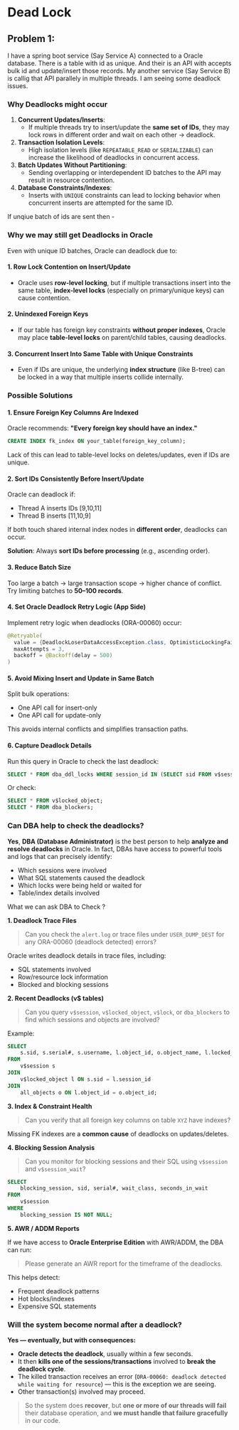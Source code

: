 # Dead Lock

## Problem 1:

I have a spring boot service (Say Service A) connected to a Oracle database. There is a table with id as unique. And their is an API with accepts bulk id and update/insert those records. My another service (Say Service B) is callig that API parallely in multiple threads. I am seeing some deadlock issues.

### **Why Deadlocks might occur**

1. **Concurrent Updates/Inserts**:
   * If multiple threads try to insert/update the **same set of IDs**, they may lock rows in different order and wait on each other → deadlock.
2. **Transaction Isolation Levels**:
   * High isolation levels (like `REPEATABLE_READ` or `SERIALIZABLE`) can increase the likelihood of deadlocks in concurrent access.
3. **Batch Updates Without Partitioning**:
   * Sending overlapping or interdependent ID batches to the API may result in resource contention.
4. **Database Constraints/Indexes**:
   * Inserts with `UNIQUE` constraints can lead to locking behavior when concurrent inserts are attempted for the same ID.

If unqiue batch of ids are sent then -

### **Why we may still get Deadlocks in Oracle**

Even with unique ID batches, Oracle can deadlock due to:

#### 1. **Row Lock Contention on Insert/Update**

* Oracle uses **row-level locking**, but if multiple transactions insert into the same table, **index-level locks** (especially on primary/unique keys) can cause contention.

#### 2. **Unindexed Foreign Keys**

* If our table has foreign key constraints **without proper indexes**, Oracle may place **table-level locks** on parent/child tables, causing deadlocks.

#### 3. **Concurrent Insert Into Same Table with Unique Constraints**

* Even if IDs are unique, the underlying **index structure** (like B-tree) can be locked in a way that multiple inserts collide internally.

### **Possible Solutions**

#### 1. **Ensure Foreign Key Columns Are Indexed**

Oracle recommends: **"Every foreign key should have an index."**

```sql
CREATE INDEX fk_index ON your_table(foreign_key_column);
```

Lack of this can lead to table-level locks on deletes/updates, even if IDs are unique.

#### 2. **Sort IDs Consistently Before Insert/Update**

Oracle can deadlock if:

* Thread A inserts IDs \[9,10,11]
* Thread B inserts \[11,10,9]

If both touch shared internal index nodes in **different order**, deadlocks can occur.

**Solution**: Always **sort IDs before processing** (e.g., ascending order).

#### 3. **Reduce Batch Size**

Too large a batch → large transaction scope → higher chance of conflict.\
Try limiting batches to **50–100 records**.

#### 4. **Set Oracle Deadlock Retry Logic (App Side)**

Implement retry logic when deadlocks (ORA-00060) occur:

```java
@Retryable(
  value = {DeadlockLoserDataAccessException.class, OptimisticLockingFailureException.class},
  maxAttempts = 3,
  backoff = @Backoff(delay = 500)
)
```

#### 5. **Avoid Mixing Insert and Update in Same Batch**

Split bulk operations:

* One API call for insert-only
* One API call for update-only

This avoids internal conflicts and simplifies transaction paths.

#### 6. **Capture Deadlock Details**

Run this query in Oracle to check the last deadlock:

```sql
SELECT * FROM dba_ddl_locks WHERE session_id IN (SELECT sid FROM v$session WHERE blocking_session IS NOT NULL);
```

Or check:

```sql
SELECT * FROM v$locked_object;
SELECT * FROM dba_blockers;
```

### Can DBA help to check the deadlocks?

**Yes**, **DBA (Database Administrator)** is the best person to help **analyze and resolve deadlocks** in Oracle. In fact, DBAs have access to powerful tools and logs that can precisely identify:

* Which sessions were involved
* What SQL statements caused the deadlock
* Which locks were being held or waited for
* Table/index details involved

What we can ask DBA to Check ?

**1. Deadlock Trace Files**

> Can you check the `alert.log` or trace files under `USER_DUMP_DEST` for any ORA-00060 (deadlock detected) errors?

Oracle writes deadlock details in trace files, including:

* SQL statements involved
* Row/resource lock information
* Blocked and blocking sessions

**2. Recent Deadlocks (v$ tables)**

> Can you query `v$session`, `v$locked_object`, `v$lock`, or `dba_blockers` to find which sessions and objects are involved?

Example:

```sql
SELECT 
    s.sid, s.serial#, s.username, l.object_id, o.object_name, l.locked_mode
FROM 
    v$session s
JOIN 
    v$locked_object l ON s.sid = l.session_id
JOIN 
    all_objects o ON l.object_id = o.object_id;
```

**3. Index & Constraint Health**

> Can you verify that all foreign key columns on table `XYZ` have indexes?

Missing FK indexes are a **common cause** of deadlocks on updates/deletes.

**4. Blocking Session Analysis**

> Can you monitor for blocking sessions and their SQL using `v$session` and `v$session_wait`?

```sql
SELECT
    blocking_session, sid, serial#, wait_class, seconds_in_wait
FROM
    v$session
WHERE
    blocking_session IS NOT NULL;
```

**5. AWR / ADDM Reports**

If we have access to **Oracle Enterprise Edition** with AWR/ADDM, the DBA can run:

> Please generate an AWR report for the timeframe of the deadlocks.

This helps detect:

* Frequent deadlock patterns
* Hot blocks/indexes
* Expensive SQL statements

### Will the system become normal after a deadlock?

**Yes — eventually, but with consequences:**

* **Oracle detects the deadlock**, usually within a few seconds.
* It then **kills one of the sessions/transactions** involved to **break the deadlock cycle**.
* The killed transaction receives an error (`ORA-00060: deadlock detected while waiting for resource`) — this is the exception we are seeing.
* Other transaction(s) involved may proceed.

> So the system does **recover**, but **one or more of our threads will fail** their database operation, and **we must handle that failure gracefully** in our code.

